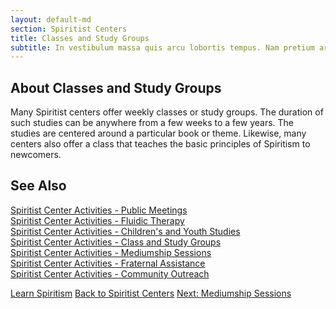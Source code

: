 ```yaml
---
layout: default-md
section: Spiritist Centers
title: Classes and Study Groups
subtitle: In vestibulum massa quis arcu lobortis tempus. Nam pretium arcu in odio vulputate luctus.
---
```


## About Classes and Study Groups

Many Spiritist centers offer weekly classes or study groups.  The duration of such studies can be anywhere from a few weeks to a few years.   The studies are centered around a particular book or theme.  Likewise, many centers also offer a class that teaches the basic principles of Spiritism to newcomers.  


## See Also
[Spiritist Center Activities - Public Meetings](public-meetings)  
[Spiritist Center Activities - Fluidic Therapy](fluidic-therapy)  
[Spiritist Center Activities - Children's and Youth Studies](children-youth-studies)  
[Spiritist Center Activities - Class and Study Groups](study-groups)  
[Spiritist Center Activities - Mediumship Sessions](mediumship-sessions)  
[Spiritist Center Activities - Fraternal Assistance](fraternal-assistance)  
[Spiritist Center Activities - Community Outreach](community-outreach) 


<a href="learn" class="button special">Learn Spiritism</a>
<a href="/spiritism/centers" class="button">Back to Spiritist Centers</a>
<a href="mediumship-sessions" class="button">Next: Mediumship Sessions</a>